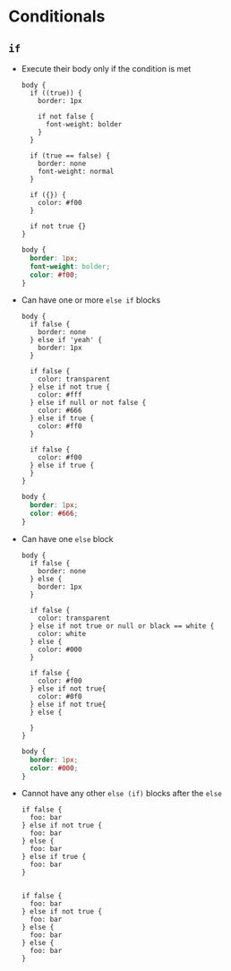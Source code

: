 # Conditionals

## `if`

- Execute their body only if the condition is met

    ~~~ lay
    body {
      if ((true)) {
        border: 1px

        if not false {
          font-weight: bolder
        }
      }

      if (true == false) {
        border: none
        font-weight: normal
      }

      if ({}) {
        color: #f00
      }

      if not true {}
    }
    ~~~

    ~~~ css
    body {
      border: 1px;
      font-weight: bolder;
      color: #f00;
    }
    ~~~

- Can have one or more `else if` blocks

  ~~~ lay
  body {
    if false {
      border: none
    } else if 'yeah' {
      border: 1px
    }

    if false {
      color: transparent
    } else if not true {
      color: #fff
    } else if null or not false {
      color: #666
    } else if true {
      color: #ff0
    }

    if false {
      color: #f00
    } else if true {
    }
  }
  ~~~

  ~~~ css
  body {
    border: 1px;
    color: #666;
  }
  ~~~

- Can have one `else` block

  ~~~ lay
  body {
    if false {
      border: none
    } else {
      border: 1px
    }

    if false {
      color: transparent
    } else if not true or null or black == white {
      color: white
    } else {
      color: #000
    }

    if false {
      color: #f00
    } else if not true{
      color: #0f0
    } else if not true{
    } else {

    }
  }
  ~~~

  ~~~ css
  body {
    border: 1px;
    color: #000;
  }
  ~~~

- Cannot have any other `else (if)` blocks after the `else`

  ~~~ lay
  if false {
    foo: bar
  } else if not true {
    foo: bar
  } else {
    foo: bar
  } else if true {
    foo: bar
  }
  ~~~

  ~~~~ SyntaxError
  ~~~~

  ~~~ lay
  if false {
    foo: bar
  } else if not true {
    foo: bar
  } else {
    foo: bar
  } else {
    foo: bar
  }
  ~~~

  ~~~~ SyntaxError
  ~~~~

